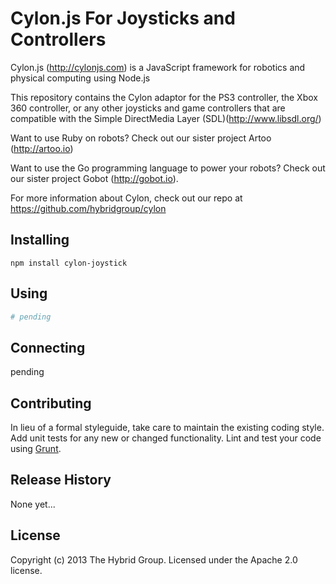 # Cylon.js For Joysticks and Controllers

Cylon.js (http://cylonjs.com) is a JavaScript framework for robotics and
physical computing using Node.js

This repository contains the Cylon adaptor for the PS3 controller, the Xbox 360
controller, or any other joysticks and game controllers that are compatible with
the Simple DirectMedia Layer (SDL)(http://www.libsdl.org/)

Want to use Ruby on robots? Check out our sister project Artoo (http://artoo.io)

Want to use the Go programming language to power your robots? Check out our
sister project Gobot (http://gobot.io).

For more information about Cylon, check out our repo at
https://github.com/hybridgroup/cylon

## Installing

    npm install cylon-joystick

## Using

```coffeescript
# pending
```

## Connecting

pending

## Contributing

In lieu of a formal styleguide, take care to maintain the existing coding style.
Add unit tests for any new or changed functionality. Lint and test your code
using [Grunt](http://gruntjs.com/).

## Release History

None yet...

## License

Copyright (c) 2013 The Hybrid Group. Licensed under the Apache 2.0 license.
